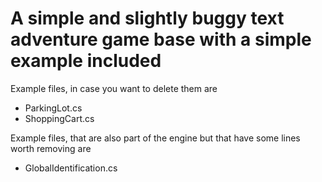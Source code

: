 
# A simple and slightly buggy text adventure game base with a simple example included

Example files, in case you want to delete them are
 - ParkingLot.cs
 - ShoppingCart.cs

Example files, that are also part of the engine but that have some lines worth removing are
 - GlobalIdentification.cs
 
 
